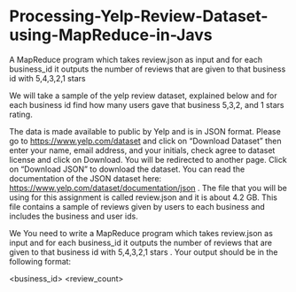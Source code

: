 # Processing-Yelp-Review-Dataset-using-MapReduce-in-Javs
A MapReduce program which takes review.json as input and for each business_id it outputs the number of reviews that are given to that business id with 5,4,3,2,1 stars 


We will take a sample of the yelp review dataset, explained below and for each business id find how many users gave that business 5,3,2, and 1 stars rating. 
 
The data is made available to public by Yelp and is in JSON format. Please go to https://www.yelp.com/dataset and click on “Download Dataset” then enter your name, email address, and your initials, check agree to dataset license and click on Download. You will be redirected to another page.  Click on “Download JSON” to download the dataset.   You can  read the documentation of the JSON dataset here: https://www.yelp.com/dataset/documentation/json .  The file that you will be using for this assignment is called review.json and it is about 4.2 GB. This file contains a sample of reviews given by users to each business and includes the business and user ids. 
 
 We You need to write a MapReduce program which takes review.json as input and for each business_id it outputs the number of reviews that are given to that business id with 5,4,3,2,1 stars . Your output should be in the following format: 
 
<business_id> <stars>  <review_count> 
 
